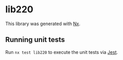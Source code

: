 # lib220

This library was generated with [Nx](https://nx.dev).

## Running unit tests

Run `nx test lib220` to execute the unit tests via [Jest](https://jestjs.io).
